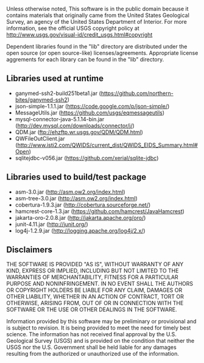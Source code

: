 Unless otherwise noted, This software is in the public domain because it
contains materials that originally came from the United States Geological
Survey, an agency of the United States Department of Interior. For more
information, see the official USGS copyright policy at
http://www.usgs.gov/visual-id/credit_usgs.html#copyright

Dependent libraries found in the "lib" directory are distributed under the
open source (or open source-like) licenses/agreements. Appropriate license
aggrements for each library can be found in the "lib" directory.

Libraries used at runtime
-------------------------

 - ganymed-ssh2-build251beta1.jar       (https://github.com/northern-bites/ganymed-ssh2)
 - json-simple-1.1.1.jar                (https://code.google.com/p/json-simple/)
 - MessageUtils.jar                     (https://github.com/usgs/eqmessageutils)
 - mysql-connector-java-5.1.14-bin.jar  (http://dev.mysql.com/downloads/connector/j/)
 - QDM.jar                              (ftp://ehzftp.wr.usgs.gov/QDM/QDM.html)
 - QWFileOutClient.jar                  (http://www.isti2.com/QWIDS/current_dist/QWIDS_EIDS_Summary.html#Open)
 - sqlitejdbc-v056.jar                  (https://github.com/xerial/sqlite-jdbc)

Libraries used to build/test package
------------------------------------

 - asm-3.0.jar             (http://asm.ow2.org/index.html)
 - asm-tree-3.0.jar        (http://asm.ow2.org/index.html)
 - cobertura-1.9.3.jar     (http://cobertura.sourceforge.net/)
 - hamcrest-core-1.3.jar   (https://github.com/hamcrest/JavaHamcrest)
 - jakarta-oro-2.0.8.jar   (http://jakarta.apache.org/oro/)
 - junit-4.11.jar          (http://junit.org/)
 - log4j-1.2.9.jar         (http://logging.apache.org/log4j/2.x/)



Disclaimers
-----------
THE SOFTWARE IS PROVIDED "AS IS", WITHOUT WARRANTY OF ANY KIND, EXPRESS OR
IMPLIED, INCLUDING BUT NOT LIMITED TO THE WARRANTIES OF MERCHANTABILITY,
FITNESS FOR A PARTICULAR PURPOSE AND NONINFRINGEMENT. IN NO EVENT SHALL THE
AUTHORS OR COPYRIGHT HOLDERS BE LIABLE FOR ANY CLAIM, DAMAGES OR OTHER
LIABILITY, WHETHER IN AN ACTION OF CONTRACT, TORT OR OTHERWISE, ARISING FROM,
OUT OF OR IN CONNECTION WITH THE SOFTWARE OR THE USE OR OTHER DEALINGS IN
THE SOFTWARE.

Information provided by this software may be preliminary or provisional and is
subject to revision. It is being provided to meet the need for timely best
science. The information has not received final approval by the U.S. Geological
Survey (USGS) and is provided on the condition that neither the USGS nor the
U.S. Government shall be held liable for any damages resulting from the
authorized or unauthorized use of the information.

